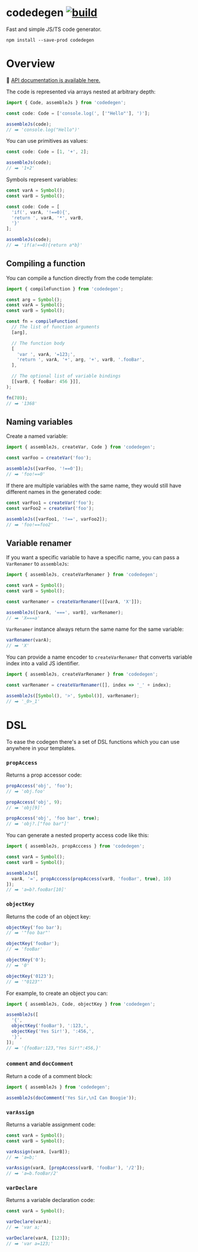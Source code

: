 # codedegen [![build](https://github.com/smikhalevski/codedegen/actions/workflows/master.yml/badge.svg?branch=master&event=push)](https://github.com/smikhalevski/codegen/actions/workflows/master.yml)

Fast and simple JS/TS code generator.

```shell
npm install --save-prod codedegen
```

# Overview

🔎 [API documentation is available here.](https://smikhalevski.github.io/codedegen/)

The code is represented via arrays nested at arbitrary depth:

```ts
import { Code, assembleJs } from 'codedegen';

const code: Code = ['console.log(', ['"Hello"'], ')'];

assembleJs(code);
// ⮕ 'console.log("Hello")'
```

You can use primitives as values:

```ts
const code: Code = [1, '+', 2];

assembleJs(code);
// ⮕ '1+2'
```

Symbols represent variables:

```ts
const varA = Symbol();
const varB = Symbol();

const code: Code = [
  'if(', varA, '!==0){',
  'return ', varA, '*', varB,
  '}'
];

assembleJs(code);
// ⮕ 'if(a!==0){return a*b}'
```

## Compiling a function

You can compile a function directly from the code template:

```ts
import { compileFunction } from 'codedegen';

const arg = Symbol();
const varA = Symbol();
const varB = Symbol();

const fn = compileFunction(
  // The list of function arguments
  [arg],

  // The function body
  [
    'var ', varA, '=123;',
    'return ', varA, '+', arg, '+', varB, '.fooBar',
  ],

  // The optional list of variable bindings
  [[varB, { fooBar: 456 }]],
);

fn(789);
// ⮕ '1368'
```

## Naming variables

Create a named variable:

```ts
import { assembleJs, createVar, Code } from 'codedegen';

const varFoo = createVar('foo');

assembleJs([varFoo, '!==0']);
// ⮕ 'foo!==0'
```

If there are multiple variables with the same name, they would still have different names in the generated code:

```ts
const varFoo1 = createVar('foo');
const varFoo2 = createVar('foo');

assembleJs([varFoo1, '!==', varFoo2]);
// ⮕ 'foo!==foo2'
```

## Variable renamer

If you want a specific variable to have a specific name, you can pass a `VarRenamer` to `assembleJs`:

```ts
import { assembleJs, createVarRenamer } from 'codedegen';

const varA = Symbol();
const varB = Symbol();

const varRenamer = createVarRenamer([[varA, 'X']]);

assembleJs([varA, '===', varB], varRenamer);
// ⮕ 'X===a'
```

`VarRenamer` instance always return the same name for the same variable:

```ts
varRenamer(varA);
// ⮕ 'X'
```

You can provide a name encoder to `createVarRenamer` that converts variable index into a valid JS identifier.

```ts
import { assembleJs, createVarRenamer } from 'codedegen';

const varRenamer = createVarRenamer([], index => '_' + index);

assembleJs([Symbol(), '>', Symbol()], varRenamer);
// ⮕ '_0>_1'
```

# DSL

To ease the codegen there's a set of DSL functions which you can use anywhere in your templates.

### `propAccess`

Returns a prop accessor code:

```ts
propAccess('obj', 'foo');
// ⮕ 'obj.foo'

propAccess('obj', 9);
// ⮕ 'obj[9]'

propAccess('obj', 'foo bar', true);
// ⮕ 'obj?.["foo bar"]'
```

You can generate a nested property access code like this:

```ts
import { assembleJs, propAcccess } from 'codedegen';

const varA = Symbol();
const varB = Symbol();

assembleJs([
  varA, '=', propAcccess(propAccess(varB, 'fooBar', true), 10)
]);
// ⮕ 'a=b?.fooBar[10]'
```

### `objectKey`

Returns the code of an object key:

```ts
objectKey('foo bar');
// ⮕ '"foo bar"'

objectKey('fooBar');
// ⮕ 'fooBar'

objectKey('0');
// ⮕ '0'

objectKey('0123');
// ⮕ '"0123"'
```

For example, to create an object you can:

```ts
import { assembleJs, Code, objectKey } from 'codedegen';

assembleJs([
  '{',
  objectKey('fooBar'), ':123,',
  objectKey('Yes Sir!'), ':456,',
  '}',
]);
// ⮕ '{fooBar:123,"Yes Sir!":456,}'
```

### `comment` and `docComment`

Return a code of a comment block:

```ts
import { assembleJs } from 'codedegen';

assembleJs(docComment('Yes Sir,\nI Can Boogie'));
```

### `varAssign`

Returns a variable assignment code:

```ts
const varA = Symbol();
const varB = Symbol();

varAssign(varA, [varB]);
// ⮕ 'a=b;'

varAssign(varA, [propAccess(varB, 'fooBar'), '/2']);
// ⮕ 'a=b.fooBar/2'
```

### `varDeclare`

Returns a variable declaration code:

```ts
const varA = Symbol();

varDeclare(varA);
// ⮕ 'var a;'

varDeclare(varA, [123]);
// ⮕ 'var a=123;'
```
